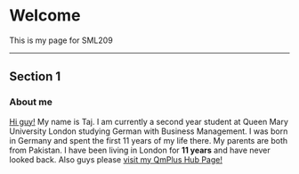<h1>Welcome</h1>
<p>This is my page for SML209</p>
<hr>
<h2>Section 1</h3>
<h3> About me</h3>
<p> <u>Hi guy!</u> My name is Taj. I am currently a second year student at Queen Mary University London studying German with Business Management. I was born in Germany and spent the first 11 years of my life there. My parents are both from Pakistan. I have been living in London for <strong>11 years</strong> and have never looked back. Also guys please <a href="https://hub.qmplus.qmul.ac.uk/view/view.php?profile=taj-shah&page=sml209-computers-and-languages-2018-taj"> visit my QmPlus Hub Page!</a> </p>
